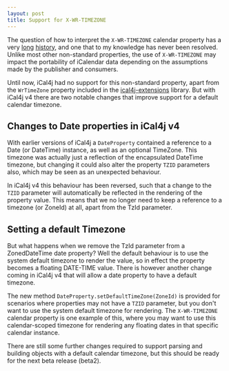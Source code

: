 ```yaml
---
layout: post
title: Support for X-WR-TIMEZONE
---
```


The question of how to interpret the `X-WR-TIMEZONE` calendar property has a very 
[long](https://blog.jonudell.net/2011/10/17/x-wr-timezone-considered-harmful/) 
[history](https://github.com/niccokunzmann/python-recurring-ical-events/issues/53), and one that to
my knowledge has never been resolved. Unlike most other non-standard properties, the use of `X-WR-TIMEZONE` may 
impact the portability of iCalendar data depending on the assumptions made by the publisher and consumers.

Until now, iCal4j had no support for this non-standard property, apart from the `WrTimeZone` property included in
the [ical4j-extensions](https://github.com/ical4j/ical4j-extensions) library. But with iCal4j v4 there are two
notable changes that improve support for a default calendar timezone.

## Changes to Date properties in iCal4j v4

With earlier versions of iCal4j a `DateProperty` contained a reference to a Date (or DateTime) instance, as well as
an optional TimeZone. This timezone was actually just a reflection of the encapsulated DateTime timezone, but 
changing it could also alter the property `TZID` parameters also, which may be seen as an unexpected behaviour.

In iCal4j v4 this behaviour has been reversed, such that a change to the `TZID` parameter will automatically be
reflected in the rendering of the property value. This means that we no longer need to keep a reference to a timezone
(or ZoneId) at all, apart from the TzId parameter.

## Setting a default Timezone

But what happens when we remove the TzId parameter from a ZonedDateTime date property? Well the default behaviour
is to use the system default timezone to render the value, so in effect the property becomes a floating DATE-TIME
value. There is however another change coming in iCal4j v4 that will allow a date property to have a default timezone.

The new method `DateProperty.setDefaultTimeZone(ZoneId)` is provided for scenarios where properties may not have a
`TZID` parameter, but you don't want to use the system default timezone for rendering. The `X-WR-TIMEZONE` calendar
property is one example of this, where you may want to use this calendar-scoped timezone for rendering any floating
dates in that specific calendar instance.

There are still some further changes required to support parsing and building objects with a default calendar
timezone, but this should be ready for the next beta release (beta2).
